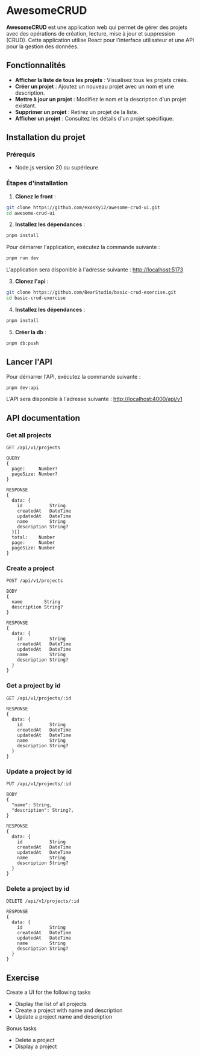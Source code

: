 # AwesomeCRUD

**AwesomeCRUD** est une application web qui permet de gérer des projets avec des opérations de création, lecture, mise à jour et suppression (CRUD). Cette application utilise React pour l'interface utilisateur et une API pour la gestion des données.

## Fonctionnalités

- **Afficher la liste de tous les projets** : Visualisez tous les projets créés.
- **Créer un projet** : Ajoutez un nouveau projet avec un nom et une description.
- **Mettre à jour un projet** : Modifiez le nom et la description d'un projet existant.
- **Supprimer un projet** : Retirez un projet de la liste.
- **Afficher un projet** : Consultez les détails d'un projet spécifique.

## Installation du projet

### Prérequis

- Node.js version 20 ou supérieure

### Étapes d'installation

1. **Clonez le front** :

```bash
git clone https://github.com/exosky12/awesome-crud-ui.git
cd awesome-crud-ui
```

2. **Installez les dépendances** :

```bash
pnpm install
```

Pour démarrer l'application, exécutez la commande suivante :

```bash
pnpm run dev
```

L'application sera disponible à l'adresse suivante : [http://localhost:5173](http://localhost:5173)

3. **Clonez l'api** :

```bash
git clone https://github.com/BearStudio/basic-crud-exercise.git
cd basic-crud-exercise
```

4. **Installez les dépendances** :

```bash
pnpm install
```

5. **Créer la db** :

```bash
pnpm db:push
```

## Lancer l'API

Pour démarrer l'API, exécutez la commande suivante :

```bash
pnpm dev:api
```

L'API sera disponible à l'adresse suivante : [http://localhost:4000/api/v1](http://localhost:4000/api/v1)

## API documentation

### Get all projects

```
GET /api/v1/projects

QUERY
{
  page:     Number?
  pageSize: Number?
}

RESPONSE
{
  data: {
    id          String
    createdAt   DateTime
    updatedAt   DateTime
    name        String
    description String?
  }[]
  total:    Number
  page:     Number
  pageSize: Number
}
```

### Create a project

```
POST /api/v1/projects

BODY
{
  name        String
  description String?
}

RESPONSE
{
  data: {
    id          String
    createdAt   DateTime
    updatedAt   DateTime
    name        String
    description String?
  }
}
```

### Get a project by id

```
GET /api/v1/projects/:id

RESPONSE
{
  data: {
    id          String
    createdAt   DateTime
    updatedAt   DateTime
    name        String
    description String?
  }
}
```

### Update a project by id

```
PUT /api/v1/projects/:id

BODY
{
  "name": String,
  "description": String?,
}

RESPONSE
{
  data: {
    id          String
    createdAt   DateTime
    updatedAt   DateTime
    name        String
    description String?
  }
}
```

### Delete a project by id

```
DELETE /api/v1/projects/:id

RESPONSE
{
  data: {
    id          String
    createdAt   DateTime
    updatedAt   DateTime
    name        String
    description String?
  }
}
```

## Exercise

Create a UI for the following tasks

- Display the list of all projects
- Create a project with name and description
- Update a project name and description

Bonus tasks

- Delete a project
- Display a project
